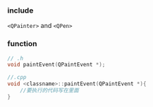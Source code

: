 ### include

`<QPainter>` and `<QPen>`



### function

```C++
// .h
void paintEvent(QPaintEvent *);

//.cpp
void <classname>::paintEvent(QPaintEvent *){
    //要执行的代码写在里面
}
```

